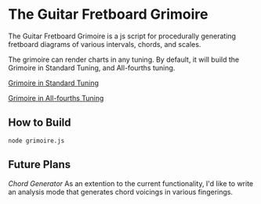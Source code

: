 # The Guitar Fretboard Grimoire 

The Guitar Fretboard Grimoire is a js script for procedurally generating fretboard diagrams of various intervals, chords, and scales.

The grimoire can render charts in any tuning. By default, it will build the Grimoire in Standard Tuning, and All-fourths tuning. 

[Grimoire in Standard Tuning](The%20Guitar%20Fretboared%20Grimoire%20-%20All-fourths%20Tuning.md) 

[Grimoire in All-fourths Tuning](The%20Guitar%20Fretboared%20Grimoire%20-%20Standard%20Tuning.md)

## How to Build

`node grimoire.js`

## Future Plans

*Chord Generator* As an extention to the current functionality, I'd like to write an analysis mode that generates chord voicings in various fingerings. 